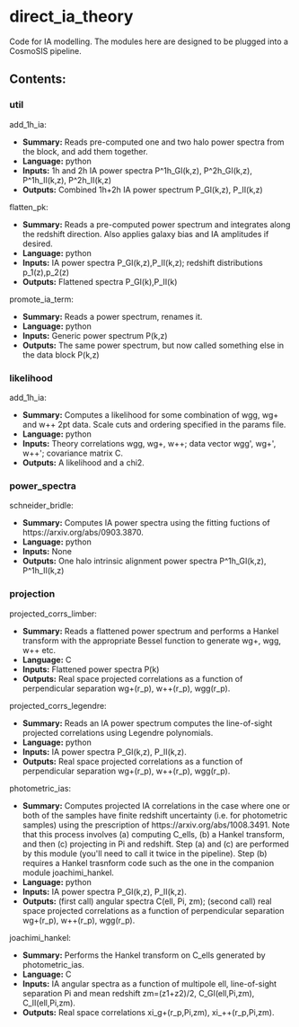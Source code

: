 # direct_ia_theory
Code for IA modelling. The modules here are designed to be plugged into a CosmoSIS pipeline.



## Contents:

### util

add_1h_ia:
<ul>
    <li><strong>Summary:</strong> Reads pre-computed one and two halo power spectra from the block, and add them together.</li>
    <li><strong>Language:</strong> python</li>
    <li><strong>Inputs:</strong> 1h and 2h IA power spectra P^1h_GI(k,z), P^2h_GI(k,z), P^1h_II(k,z), P^2h_II(k,z)</li>
    <li><strong>Outputs:</strong> Combined 1h+2h IA power spectrum P_GI(k,z), P_II(k,z)</li>

</ul>


flatten_pk:
<ul>
    <li><strong>Summary:</strong> Reads a pre-computed power spectrum and integrates along the redshift direction. Also applies galaxy bias and IA amplitudes if desired.</li>
    <li><strong>Language:</strong> python</li>
    <li><strong>Inputs:</strong> IA power spectra P_GI(k,z),P_II(k,z); redshift distributions p_1(z),p_2(z)</li>
    <li><strong>Outputs:</strong> Flattened spectra P_GI(k),P_II(k)</li>
</ul>

promote_ia_term:
<ul>
    <li><strong>Summary:</strong> Reads a power spectrum, renames it.</li>
    <li><strong>Language:</strong> python</li>
    <li><strong>Inputs:</strong> Generic power spectrum P(k,z)</li>
    <li><strong>Outputs:</strong> The same power spectrum, but now called something else in the data block P(k,z)</li>
</ul>


### likelihood

add_1h_ia:
<ul>
    <li><strong>Summary:</strong> Computes a likelihood for some combination of wgg, wg+ and w++ 2pt data. Scale cuts and ordering specified in the params file.</li>
    <li><strong>Language:</strong> python</li>
    <li><strong>Inputs:</strong> Theory correlations wgg, wg+, w++; data vector wgg', wg+', w++'; covariance matrix C.</li>
    <li><strong>Outputs:</strong> A likelihood and a chi2.</li>
</ul>


### power_spectra

schneider_bridle:
<ul>
    <li><strong>Summary:</strong> Computes IA power spectra using the fitting fuctions of https://arxiv.org/abs/0903.3870.</li>
    <li><strong>Language:</strong> python</li>
    <li><strong>Inputs:</strong> None</li>
    <li><strong>Outputs:</strong> One halo intrinsic alignment power spectra P^1h_GI(k,z), P^1h_II(k,z) </li>
</ul>

### projection

projected_corrs_limber:
<ul>
    <li><strong>Summary:</strong> Reads a flattened power spectrum and performs a Hankel transform with the appropriate Bessel function to generate wg+, wgg, w++ etc.</li>
    <li><strong>Language:</strong> C </li>
    <li><strong>Inputs:</strong> Flattened power spectra P(k)</li>
    <li><strong>Outputs:</strong> Real space projected correlations as a function of perpendicular separation wg+(r_p), w++(r_p), wgg(r_p).</li>
</ul>

projected_corrs_legendre:
<ul>
    <li><strong>Summary:</strong> Reads an IA power spectrum computes the line-of-sight projected correlations using Legendre polynomials.</li>
    <li><strong>Language:</strong> python </li>
    <li><strong>Inputs:</strong> IA power spectra P_GI(k,z), P_II(k,z).</li>
    <li><strong>Outputs:</strong> Real space projected correlations as a function of perpendicular separation wg+(r_p), w++(r_p), wgg(r_p).</li>
</ul>

photometric_ias:
<ul>
    <li><strong>Summary:</strong> Computes projected IA correlations in the case where one or both of the samples have finite redshift uncertainty (i.e. for photometric samples) using the prescription of https://arxiv.org/abs/1008.3491. Note that this process involves (a) computing C_ells, (b) a Hankel transform, and then (c) projecting in Pi and redshift. Step (a) and (c) are performed by this module (you'll need to call it twice in the pipeline). Step (b) requires a Hankel trasnform code such as the one in the companion module joachimi_hankel.</li>
    <li><strong>Language:</strong> python </li>
    <li><strong>Inputs:</strong> IA power spectra P_GI(k,z), P_II(k,z).</li>
    <li><strong>Outputs:</strong> (first call) angular spectra C(ell, Pi, zm); (second call) real space projected correlations as a function of perpendicular separation wg+(r_p), w++(r_p), wgg(r_p).</li>
</ul>

joachimi_hankel:
<ul>
    <li><strong>Summary:</strong> Performs the Hankel transform on C_ells generated by photometric_ias.</li>
    <li><strong>Language:</strong> C </li>
    <li><strong>Inputs:</strong> IA angular spectra as a function of multipole ell, line-of-sight separation Pi and mean redshift zm=(z1+z2)/2, C_GI(ell,Pi,zm), C_II(ell,Pi,zm).</li>
    <li><strong>Outputs:</strong> Real space correlations xi_g+(r_p,Pi,zm), xi_++(r_p,Pi,zm).</li>
</ul>
